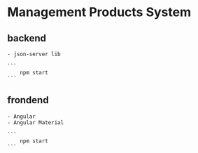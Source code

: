 # Management Products System

## backend
    - json-server lib

    ```
        npm start
    ```


## frondend
    - Angular
    - Angular Material

    ```
        npm start
    ```